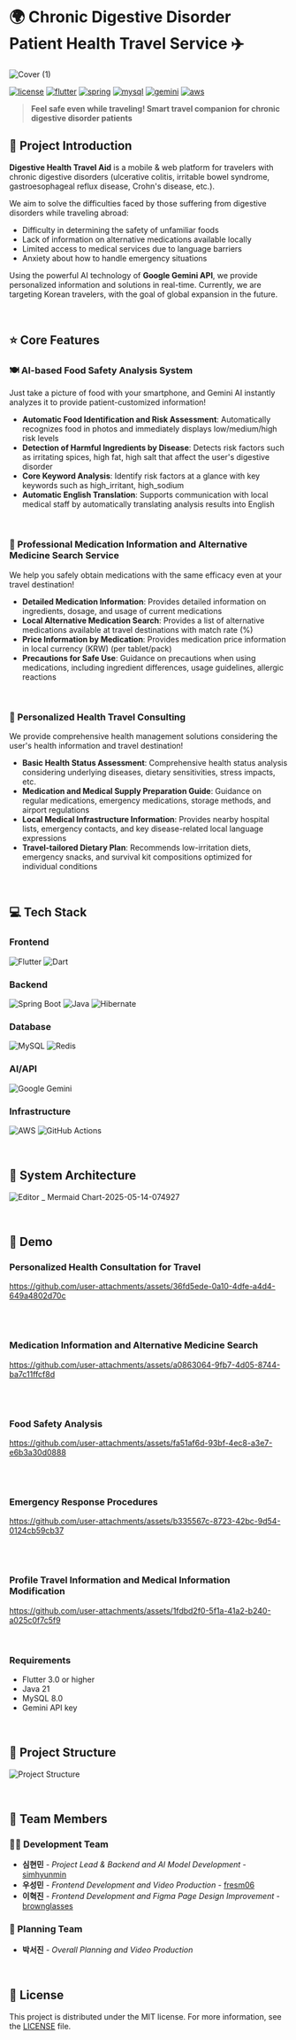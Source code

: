# 🌍 Chronic Digestive Disorder Patient Health Travel Service ✈️

![Cover (1)](https://github.com/user-attachments/assets/4ef0da9e-6af3-4504-9108-2a68a9a0489a)


[![license](https://img.shields.io/badge/License-MIT-red)](LICENSE)
[![flutter](https://img.shields.io/badge/Flutter-3.0+-02569B?logo=flutter)](https://flutter.dev/)
[![spring](https://img.shields.io/badge/Spring_Boot-2.7-6DB33F?logo=springboot)](https://spring.io/projects/spring-boot)
[![mysql](https://img.shields.io/badge/MySQL-8.0-4479A1?logo=mysql&logoColor=white)](https://www.mysql.com/)
[![gemini](https://img.shields.io/badge/Google_Gemini-API-4285F4?logo=google&logoColor=white)](https://ai.google.dev/)
[![aws](https://img.shields.io/badge/AWS-ECS-FF9900?logo=amazon-aws)](https://aws.amazon.com/ecs/)

> **Feel safe even while traveling! Smart travel companion for chronic digestive disorder patients**


## 📖 Project Introduction

**Digestive Health Travel Aid** is a mobile & web platform for travelers with chronic digestive disorders (ulcerative colitis, irritable bowel syndrome, gastroesophageal reflux disease, Crohn's disease, etc.).

We aim to solve the difficulties faced by those suffering from digestive disorders while traveling abroad:
- Difficulty in determining the safety of unfamiliar foods
- Lack of information on alternative medications available locally
- Limited access to medical services due to language barriers
- Anxiety about how to handle emergency situations

Using the powerful AI technology of **Google Gemini API**, we provide personalized information and solutions in real-time. Currently, we are targeting Korean travelers, with the goal of global expansion in the future.

<br>

## ⭐ Core Features

### 🍽️ AI-based Food Safety Analysis System

Just take a picture of food with your smartphone, and Gemini AI instantly analyzes it to provide patient-customized information!

- **Automatic Food Identification and Risk Assessment**: Automatically recognizes food in photos and immediately displays low/medium/high risk levels
- **Detection of Harmful Ingredients by Disease**: Detects risk factors such as irritating spices, high fat, high salt that affect the user's digestive disorder
- **Core Keyword Analysis**: Identify risk factors at a glance with key keywords such as high_irritant, high_sodium
- **Automatic English Translation**: Supports communication with local medical staff by automatically translating analysis results into English

<br>

### 💊 Professional Medication Information and Alternative Medicine Search Service

We help you safely obtain medications with the same efficacy even at your travel destination!

- **Detailed Medication Information**: Provides detailed information on ingredients, dosage, and usage of current medications
- **Local Alternative Medication Search**: Provides a list of alternative medications available at travel destinations with match rate (%)
- **Price Information by Medication**: Provides medication price information in local currency (KRW) (per tablet/pack)
- **Precautions for Safe Use**: Guidance on precautions when using medications, including ingredient differences, usage guidelines, allergic reactions

<br>

### 🏥 Personalized Health Travel Consulting

We provide comprehensive health management solutions considering the user's health information and travel destination!

- **Basic Health Status Assessment**: Comprehensive health status analysis considering underlying diseases, dietary sensitivities, stress impacts, etc.
- **Medication and Medical Supply Preparation Guide**: Guidance on regular medications, emergency medications, storage methods, and airport regulations
- **Local Medical Infrastructure Information**: Provides nearby hospital lists, emergency contacts, and key disease-related local language expressions
- **Travel-tailored Dietary Plan**: Recommends low-irritation diets, emergency snacks, and survival kit compositions optimized for individual conditions

<br>

## 💻 Tech Stack

### Frontend
![Flutter](https://img.shields.io/badge/Flutter-02569B?style=for-the-badge&logo=flutter&logoColor=white)
![Dart](https://img.shields.io/badge/Dart-0175C2?style=for-the-badge&logo=dart&logoColor=white)

### Backend
![Spring Boot](https://img.shields.io/badge/Spring_Boot-6DB33F?style=for-the-badge&logo=spring-boot&logoColor=white)
![Java](https://img.shields.io/badge/Java_17-ED8B00?style=for-the-badge&logo=openjdk&logoColor=white)
![Hibernate](https://img.shields.io/badge/Hibernate-59666C?style=for-the-badge&logo=hibernate&logoColor=white)

### Database
![MySQL](https://img.shields.io/badge/MySQL-4479A1?style=for-the-badge&logo=mysql&logoColor=white)
![Redis](https://img.shields.io/badge/Redis-DC382D?style=for-the-badge&logo=redis&logoColor=white)

### AI/API
![Google Gemini](https://img.shields.io/badge/Google_Gemini-4285F4?style=for-the-badge&logo=google&logoColor=white)

### Infrastructure
![AWS](https://img.shields.io/badge/AWS-232F3E?style=for-the-badge&logo=amazon-aws&logoColor=white)
![GitHub Actions](https://img.shields.io/badge/GitHub_Actions-2088FF?style=for-the-badge&logo=github-actions&logoColor=white)

<br>

## 🔨 System Architecture

![Editor _ Mermaid Chart-2025-05-14-074927](https://github.com/user-attachments/assets/0588eba1-17f1-4a7d-9f07-7ca9e8f6339d)

<br>

## 📱 Demo

### Personalized Health Consultation for Travel
https://github.com/user-attachments/assets/36fd5ede-0a10-4dfe-a4d4-649a4802d70c

<br>
<br>

### Medication Information and Alternative Medicine Search
https://github.com/user-attachments/assets/a0863064-9fb7-4d05-8744-ba7c11ffcf8d

<br>
<br>

### Food Safety Analysis 
https://github.com/user-attachments/assets/fa51af6d-93bf-4ec8-a3e7-e6b3a30d0888

<br>
<br>

### Emergency Response Procedures
https://github.com/user-attachments/assets/b335567c-8723-42bc-9d54-0124cb59cb37

<br>
<br>

### Profile Travel Information and Medical Information Modification
https://github.com/user-attachments/assets/1fdbd2f0-5f1a-41a2-b240-a025c0f7c5f9

<br>

### Requirements
- Flutter 3.0 or higher
- Java 21
- MySQL 8.0
- Gemini API key

<br>

## 📁 Project Structure

![Project Structure](https://github.com/user-attachments/assets/c5fdaec1-8725-41a3-80a7-ab8802336720)

<br>

## 👥 Team Members
### 👨‍💻 Development Team

* **심현민** - *Project Lead & Backend and AI Model Development* - [simhyunmin](https://github.com/simhyunmin)
* **우성민** - *Frontend Development and Video Production* - [fresm06](https://github.com/fresm06)
* **이혁진** - *Frontend Development and Figma Page Design Improvement* - [brownglasses](https://github.com/brownglasses)

### 🎨 Planning Team
* **박서진** - *Overall Planning and Video Production*

<br>

## 📄 License

This project is distributed under the MIT license. For more information, see the [LICENSE](LICENSE) file.
